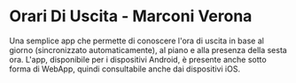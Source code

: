 # Orari Di Uscita - Marconi Verona

Una semplice app che permette di conoscere l'ora di uscita in base al giorno (sincronizzato automaticamente), al piano e alla presenza della sesta ora. L'app, disponibile per i dispositivi Android, è presente anche sotto forma di WebApp, quindi consultabile anche dai dispositivi iOS.
